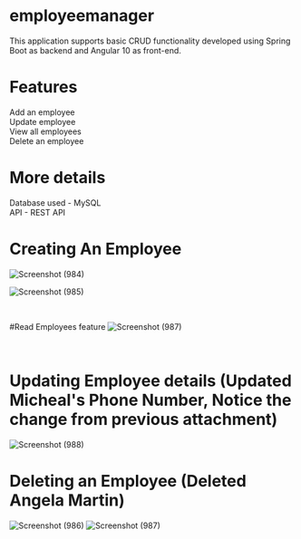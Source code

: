 # employeemanager
This application supports basic CRUD functionality developed using Spring Boot as backend and Angular 10 as front-end.

# Features <br/>
Add an employee <br/>
Update employee <br/>
View all employees <br/>
Delete an employee<br/>

# More details
Database used - MySQL <br/>
API - REST API

# Creating An Employee 

![Screenshot (984)](https://user-images.githubusercontent.com/42808389/133419715-eb3181c2-b9f7-4f6f-9720-9c679a4a9e72.png)

![Screenshot (985)](https://user-images.githubusercontent.com/42808389/133419822-5c2e1c81-4a58-4b78-babe-6cc163f8ef48.png)



<br/>


#Read Employees feature
![Screenshot (987)](https://user-images.githubusercontent.com/42808389/133420132-aba6e58e-a410-4939-a707-b322fbd31896.png)

<br/>


# Updating Employee details (Updated Micheal's Phone Number, Notice the change from previous attachment)

![Screenshot (988)](https://user-images.githubusercontent.com/42808389/133419969-ca1ac3d7-e2f2-4474-b782-d433e24f18aa.png)



# Deleting an Employee  (Deleted Angela Martin)

![Screenshot (986)](https://user-images.githubusercontent.com/42808389/133420018-a306a82d-f2c1-4222-a53b-97fcb01e37d1.png)
![Screenshot (987)](https://user-images.githubusercontent.com/42808389/133420036-966c8589-1146-475f-8b01-2670ffd7fdc1.png)

